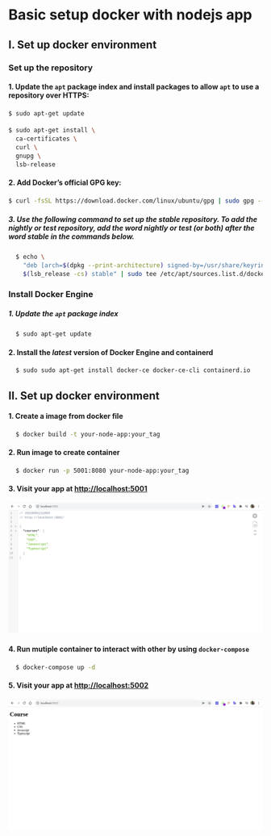 # Basic setup docker with nodejs app

## I. Set up docker environment

### Set up the repository

#### 1. Update the `apt` package index and install packages to allow `apt` to use a repository over HTTPS:

```bash
$ sudo apt-get update

$ sudo apt-get install \
  ca-certificates \
  curl \
  gnupg \
  lsb-release
```

#### 2. Add Docker’s official GPG key:

```bash
$ curl -fsSL https://download.docker.com/linux/ubuntu/gpg | sudo gpg --dearmor -o /usr/share/keyrings/docker-archive-keyring.gpg
```

##### 3. Use the following command to set up the stable repository. To add the **nightly** or **test** repository, add the word **nightly** or test (or both) after the word **stable** in the commands below.

```bash
  $ echo \
    "deb [arch=$(dpkg --print-architecture) signed-by=/usr/share/keyrings/docker-archive-keyring.gpg] https://download.docker.com/linux/ubuntu \
    $(lsb_release -cs) stable" | sudo tee /etc/apt/sources.list.d/docker.list > /dev/null
```

### Install Docker Engine

##### 1. Update the `apt` package index

```bash
  $ sudo apt-get update
```

#### 2. Install the _latest_ version of Docker Engine and containerd

```bash
  $ sudo sudo apt-get install docker-ce docker-ce-cli containerd.io
```

## II. Set up docker environment

#### 1. Create a image from docker file

```bash
  $ docker build -t your-node-app:your_tag
```

#### 2. Run image to create container

```bash
  $ docker run -p 5001:8080 your-node-app:your_tag
```

#### 3. Visit your app at [http://localhost:5001](http://localhost:5001/)

<div align="center">
    <img src="/course-service/public/images/node_app_running.png">
</div>

#### 4. Run mutiple container to interact with other by using `docker-compose`

```bash
  $ docker-compose up -d
```

#### 5. Visit your app at [http://localhost:5002](http://localhost:5002/)

<div align="center">
    <img src="/course-service/public/images/web_app.png">
</div>
